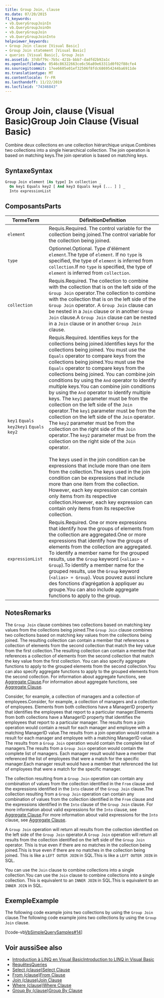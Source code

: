 ```yaml
---
title: Group Join, clause
ms.date: 07/20/2015
f1_keywords:
- vb.QueryGroupJoinIn
- vb.QueryGroupJoinOn
- vb.QueryGroupJoin
- vb.QueryGroupJoinInto
helpviewer_keywords:
- Group Join clause [Visual Basic]
- Group Join statement [Visual Basic]
- queries [Visual Basic], Group Join
ms.assetid: 37dbf79c-7b5c-421b-bbb7-dadfd2b92a1c
ms.openlocfilehash: 0546c86322663ce6c56a89e63311d0f02f88cfe4
ms.sourcegitcommit: 17ee6605e01ef32506f8fdc686954244ba6911de
ms.translationtype: MT
ms.contentlocale: fr-FR
ms.lasthandoff: 11/22/2019
ms.locfileid: "74346843"
---
```

# <a name="group-join-clause-visual-basic"></a><span data-ttu-id="e62be-102">Group Join, clause (Visual Basic)</span><span class="sxs-lookup"><span data-stu-id="e62be-102">Group Join Clause (Visual Basic)</span></span>
<span data-ttu-id="e62be-103">Combine deux collections en une collection hiérarchique unique.</span><span class="sxs-lookup"><span data-stu-id="e62be-103">Combines two collections into a single hierarchical collection.</span></span> <span data-ttu-id="e62be-104">The join operation is based on matching keys.</span><span class="sxs-lookup"><span data-stu-id="e62be-104">The join operation is based on matching keys.</span></span>  
  
## <a name="syntax"></a><span data-ttu-id="e62be-105">Syntaxe</span><span class="sxs-lookup"><span data-stu-id="e62be-105">Syntax</span></span>  
  
```vb  
Group Join element [As type] In collection _  
  On key1 Equals key2 [ And key3 Equals key4 [... ] ] _  
  Into expressionList  
```  
  
## <a name="parts"></a><span data-ttu-id="e62be-106">Composants</span><span class="sxs-lookup"><span data-stu-id="e62be-106">Parts</span></span>  
  
|<span data-ttu-id="e62be-107">Terme</span><span class="sxs-lookup"><span data-stu-id="e62be-107">Term</span></span>|<span data-ttu-id="e62be-108">Définition</span><span class="sxs-lookup"><span data-stu-id="e62be-108">Definition</span></span>|  
|---|---|  
|`element`|<span data-ttu-id="e62be-109">Requis.</span><span class="sxs-lookup"><span data-stu-id="e62be-109">Required.</span></span> <span data-ttu-id="e62be-110">The control variable for the collection being joined.</span><span class="sxs-lookup"><span data-stu-id="e62be-110">The control variable for the collection being joined.</span></span>|  
|`type`|<span data-ttu-id="e62be-111">Optionnel.</span><span class="sxs-lookup"><span data-stu-id="e62be-111">Optional.</span></span> <span data-ttu-id="e62be-112">Type d'élément `element`.</span><span class="sxs-lookup"><span data-stu-id="e62be-112">The type of `element`.</span></span> <span data-ttu-id="e62be-113">If no `type` is specified, the type of `element` is inferred from `collection`.</span><span class="sxs-lookup"><span data-stu-id="e62be-113">If no `type` is specified, the type of `element` is inferred from `collection`.</span></span>|  
|`collection`|<span data-ttu-id="e62be-114">Requis.</span><span class="sxs-lookup"><span data-stu-id="e62be-114">Required.</span></span> <span data-ttu-id="e62be-115">The collection to combine with the collection that is on the left side of the `Group Join` operator.</span><span class="sxs-lookup"><span data-stu-id="e62be-115">The collection to combine with the collection that is on the left side of the `Group Join` operator.</span></span> <span data-ttu-id="e62be-116">A `Group Join` clause can be nested in a `Join` clause or in another `Group Join` clause.</span><span class="sxs-lookup"><span data-stu-id="e62be-116">A `Group Join` clause can be nested in a `Join` clause or in another `Group Join` clause.</span></span>|  
|<span data-ttu-id="e62be-117">`key1` `Equals` `key2`</span><span class="sxs-lookup"><span data-stu-id="e62be-117">`key1` `Equals` `key2`</span></span>|<span data-ttu-id="e62be-118">Requis.</span><span class="sxs-lookup"><span data-stu-id="e62be-118">Required.</span></span> <span data-ttu-id="e62be-119">Identifies keys for the collections being joined.</span><span class="sxs-lookup"><span data-stu-id="e62be-119">Identifies keys for the collections being joined.</span></span> <span data-ttu-id="e62be-120">You must use the `Equals` operator to compare keys from the collections being joined.</span><span class="sxs-lookup"><span data-stu-id="e62be-120">You must use the `Equals` operator to compare keys from the collections being joined.</span></span> <span data-ttu-id="e62be-121">You can combine join conditions by using the `And` operator to identify multiple keys.</span><span class="sxs-lookup"><span data-stu-id="e62be-121">You can combine join conditions by using the `And` operator to identify multiple keys.</span></span> <span data-ttu-id="e62be-122">The `key1` parameter must be from the collection on the left side of the `Join` operator.</span><span class="sxs-lookup"><span data-stu-id="e62be-122">The `key1` parameter must be from the collection on the left side of the `Join` operator.</span></span> <span data-ttu-id="e62be-123">The `key2` parameter must be from the collection on the right side of the `Join` operator.</span><span class="sxs-lookup"><span data-stu-id="e62be-123">The `key2` parameter must be from the collection on the right side of the `Join` operator.</span></span><br /><br /> <span data-ttu-id="e62be-124">The keys used in the join condition can be expressions that include more than one item from the collection.</span><span class="sxs-lookup"><span data-stu-id="e62be-124">The keys used in the join condition can be expressions that include more than one item from the collection.</span></span> <span data-ttu-id="e62be-125">However, each key expression can contain only items from its respective collection.</span><span class="sxs-lookup"><span data-stu-id="e62be-125">However, each key expression can contain only items from its respective collection.</span></span>|  
|`expressionList`|<span data-ttu-id="e62be-126">Requis.</span><span class="sxs-lookup"><span data-stu-id="e62be-126">Required.</span></span> <span data-ttu-id="e62be-127">One or more expressions that identify how the groups of elements from the collection are aggregated.</span><span class="sxs-lookup"><span data-stu-id="e62be-127">One or more expressions that identify how the groups of elements from the collection are aggregated.</span></span> <span data-ttu-id="e62be-128">To identify a member name for the grouped results, use the `Group` keyword (`<alias> = Group`).</span><span class="sxs-lookup"><span data-stu-id="e62be-128">To identify a member name for the grouped results, use the `Group` keyword (`<alias> = Group`).</span></span> <span data-ttu-id="e62be-129">Vous pouvez aussi inclure des fonctions d’agrégation à appliquer au groupe.</span><span class="sxs-lookup"><span data-stu-id="e62be-129">You can also include aggregate functions to apply to the group.</span></span>|  
  
## <a name="remarks"></a><span data-ttu-id="e62be-130">Notes</span><span class="sxs-lookup"><span data-stu-id="e62be-130">Remarks</span></span>  
 <span data-ttu-id="e62be-131">The `Group Join` clause combines two collections based on matching key values from the collections being joined.</span><span class="sxs-lookup"><span data-stu-id="e62be-131">The `Group Join` clause combines two collections based on matching key values from the collections being joined.</span></span> <span data-ttu-id="e62be-132">The resulting collection can contain a member that references a collection of elements from the second collection that match the key value from the first collection.</span><span class="sxs-lookup"><span data-stu-id="e62be-132">The resulting collection can contain a member that references a collection of elements from the second collection that match the key value from the first collection.</span></span> <span data-ttu-id="e62be-133">You can also specify aggregate functions to apply to the grouped elements from the second collection.</span><span class="sxs-lookup"><span data-stu-id="e62be-133">You can also specify aggregate functions to apply to the grouped elements from the second collection.</span></span> <span data-ttu-id="e62be-134">For information about aggregate functions, see [Aggregate Clause](../../../visual-basic/language-reference/queries/aggregate-clause.md).</span><span class="sxs-lookup"><span data-stu-id="e62be-134">For information about aggregate functions, see [Aggregate Clause](../../../visual-basic/language-reference/queries/aggregate-clause.md).</span></span>  
  
 <span data-ttu-id="e62be-135">Consider, for example, a collection of managers and a collection of employees.</span><span class="sxs-lookup"><span data-stu-id="e62be-135">Consider, for example, a collection of managers and a collection of employees.</span></span> <span data-ttu-id="e62be-136">Elements from both collections have a ManagerID property that identifies the employees that report to a particular manager.</span><span class="sxs-lookup"><span data-stu-id="e62be-136">Elements from both collections have a ManagerID property that identifies the employees that report to a particular manager.</span></span> <span data-ttu-id="e62be-137">The results from a join operation would contain a result for each manager and employee with a matching ManagerID value.</span><span class="sxs-lookup"><span data-stu-id="e62be-137">The results from a join operation would contain a result for each manager and employee with a matching ManagerID value.</span></span> <span data-ttu-id="e62be-138">The results from a `Group Join` operation would contain the complete list of managers.</span><span class="sxs-lookup"><span data-stu-id="e62be-138">The results from a `Group Join` operation would contain the complete list of managers.</span></span> <span data-ttu-id="e62be-139">Each manager result would have a member that referenced the list of employees that were a match for the specific manager.</span><span class="sxs-lookup"><span data-stu-id="e62be-139">Each manager result would have a member that referenced the list of employees that were a match for the specific manager.</span></span>  
  
 <span data-ttu-id="e62be-140">The collection resulting from a `Group Join` operation can contain any combination of values from the collection identified in the `From` clause and the expressions identified in the `Into` clause of the `Group Join` clause.</span><span class="sxs-lookup"><span data-stu-id="e62be-140">The collection resulting from a `Group Join` operation can contain any combination of values from the collection identified in the `From` clause and the expressions identified in the `Into` clause of the `Group Join` clause.</span></span> <span data-ttu-id="e62be-141">For more information about valid expressions for the `Into` clause, see [Aggregate Clause](../../../visual-basic/language-reference/queries/aggregate-clause.md).</span><span class="sxs-lookup"><span data-stu-id="e62be-141">For more information about valid expressions for the `Into` clause, see [Aggregate Clause](../../../visual-basic/language-reference/queries/aggregate-clause.md).</span></span>  
  
 <span data-ttu-id="e62be-142">A `Group Join` operation will return all results from the collection identified on the left side of the `Group Join` operator.</span><span class="sxs-lookup"><span data-stu-id="e62be-142">A `Group Join` operation will return all results from the collection identified on the left side of the `Group Join` operator.</span></span> <span data-ttu-id="e62be-143">This is true even if there are no matches in the collection being joined.</span><span class="sxs-lookup"><span data-stu-id="e62be-143">This is true even if there are no matches in the collection being joined.</span></span> <span data-ttu-id="e62be-144">This is like a `LEFT OUTER JOIN` in SQL.</span><span class="sxs-lookup"><span data-stu-id="e62be-144">This is like a `LEFT OUTER JOIN` in SQL.</span></span>  
  
 <span data-ttu-id="e62be-145">You can use the `Join` clause to combine collections into a single collection.</span><span class="sxs-lookup"><span data-stu-id="e62be-145">You can use the `Join` clause to combine collections into a single collection.</span></span> <span data-ttu-id="e62be-146">This is equivalent to an `INNER JOIN` in SQL.</span><span class="sxs-lookup"><span data-stu-id="e62be-146">This is equivalent to an `INNER JOIN` in SQL.</span></span>  
  
## <a name="example"></a><span data-ttu-id="e62be-147">Exemple</span><span class="sxs-lookup"><span data-stu-id="e62be-147">Example</span></span>  
 <span data-ttu-id="e62be-148">The following code example joins two collections by using the `Group Join` clause.</span><span class="sxs-lookup"><span data-stu-id="e62be-148">The following code example joins two collections by using the `Group Join` clause.</span></span>  
  
 [!code-vb[VbSimpleQuerySamples#14](~/samples/snippets/visualbasic/VS_Snippets_VBCSharp/VbSimpleQuerySamples/VB/QuerySamples1.vb#14)]  
  
## <a name="see-also"></a><span data-ttu-id="e62be-149">Voir aussi</span><span class="sxs-lookup"><span data-stu-id="e62be-149">See also</span></span>

- [<span data-ttu-id="e62be-150">Introduction à LINQ en Visual Basic</span><span class="sxs-lookup"><span data-stu-id="e62be-150">Introduction to LINQ in Visual Basic</span></span>](../../../visual-basic/programming-guide/language-features/linq/introduction-to-linq.md)
- [<span data-ttu-id="e62be-151">Requêtes</span><span class="sxs-lookup"><span data-stu-id="e62be-151">Queries</span></span>](../../../visual-basic/language-reference/queries/index.md)
- [<span data-ttu-id="e62be-152">Select (clause)</span><span class="sxs-lookup"><span data-stu-id="e62be-152">Select Clause</span></span>](../../../visual-basic/language-reference/queries/select-clause.md)
- [<span data-ttu-id="e62be-153">From (clause)</span><span class="sxs-lookup"><span data-stu-id="e62be-153">From Clause</span></span>](../../../visual-basic/language-reference/queries/from-clause.md)
- [<span data-ttu-id="e62be-154">Join (clause)</span><span class="sxs-lookup"><span data-stu-id="e62be-154">Join Clause</span></span>](../../../visual-basic/language-reference/queries/join-clause.md)
- [<span data-ttu-id="e62be-155">Where (clause)</span><span class="sxs-lookup"><span data-stu-id="e62be-155">Where Clause</span></span>](../../../visual-basic/language-reference/queries/where-clause.md)
- [<span data-ttu-id="e62be-156">Group By (clause)</span><span class="sxs-lookup"><span data-stu-id="e62be-156">Group By Clause</span></span>](../../../visual-basic/language-reference/queries/group-by-clause.md)

